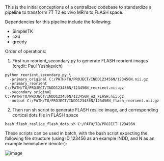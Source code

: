 This is the initial conceptions of a centralized codebase to standardize a pipeline to transform 7T T2 ex vivo MRI's to FLASH space.

Dependencies for this pipeline include the following:
- SimpleITK
- c3d
- greedy
  
Order of operations:
1. First run reorient_secondary.py to generate FLASH reorient images (credit: Paul Yushkevich)
```
python reorient_secondary.py \
  -primary_original C:/PATH/TO/PROJECT/INDD123456N/123456N.nii.gz
  -primary_reorient C:/PATH/TO/PROJECT/INDD123456N/123456N_reorient.nii.gz
  -secondary_original C:/PATH/TO/PROJECT/INDD123456N/123456N_e2_FLASH.nii.gz
  -output C:/PATH/TO/PROJECT/INDD123456N/123456N_flash_reorient.nii.gz
```
2. Then run sh script to generate FLASH reslice image, and corresponding cortical dots file in FLASH space
```
bash flash_reslice_flash_dots.sh C:/PATH/TO/PROJECT 123456N
```


These scripts can be used in batch, with the bash script expecting the following file structure (using ID 123456 as an example INDD, and N as an example hemisphere denoter):

![image](https://github.com/user-attachments/assets/decef3e8-8be3-4037-8fc5-72b5b9efd216)



